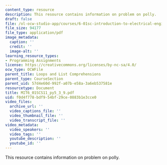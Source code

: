 ```yaml
---
content_type: resource
description: This resource contains information on problem on polly.
draft: false
file: /ol-ocw-studio-app/courses/6-01sc-introduction-to-electrical-engineering-and-computer-science-i-spring-2011/f0d4f778bdf954bf29ce0883b1e3cce0_MIT6_01SCS11_py5_3_9.pdf
file_size: 94177
file_type: application/pdf
image_metadata:
  caption: ''
  credit: ''
  image-alt: ''
learning_resource_types:
- Programming Assignments
license: https://creativecommons.org/licenses/by-nc-sa/4.0/
ocw_type: OCWFile
parent_title: Loops and List Comprehensions
parent_type: CourseSection
parent_uid: 57d4e60d-992f-a07b-e58a-3a6eb537581e
resourcetype: Document
title: MIT6_01SCS11_py5_3_9.pdf
uid: f0d4f778-bdf9-54bf-29ce-0883b1e3cce0
video_files:
  archive_url: ''
  video_captions_file: ''
  video_thumbnail_file: ''
  video_transcript_file: ''
video_metadata:
  video_speakers: ''
  video_tags: ''
  youtube_description: ''
  youtube_id: ''
---
```

This resource contains information on problem on polly.